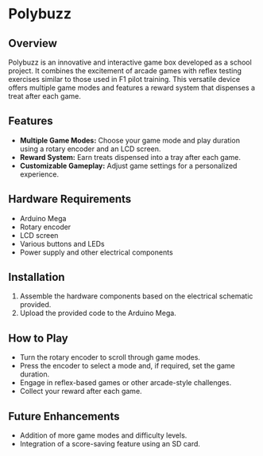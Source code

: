 # Polybuzz

## Overview

Polybuzz is an innovative and interactive game box developed as a school project. It combines the excitement of arcade games with reflex testing exercises similar to those used in F1 pilot training. This versatile device offers multiple game modes and features a reward system that dispenses a treat after each game.

## Features

- **Multiple Game Modes:** Choose your game mode and play duration using a rotary encoder and an LCD screen.
- **Reward System:** Earn treats dispensed into a tray after each game.
- **Customizable Gameplay:** Adjust game settings for a personalized experience.

## Hardware Requirements

- Arduino Mega
- Rotary encoder
- LCD screen
- Various buttons and LEDs
- Power supply and other electrical components

## Installation

1. Assemble the hardware components based on the electrical schematic provided.
2. Upload the provided code to the Arduino Mega.

## How to Play

- Turn the rotary encoder to scroll through game modes.
- Press the encoder to select a mode and, if required, set the game duration.
- Engage in reflex-based games or other arcade-style challenges.
- Collect your reward after each game.

## Future Enhancements

- Addition of more game modes and difficulty levels.
- Integration of a score-saving feature using an SD card.
